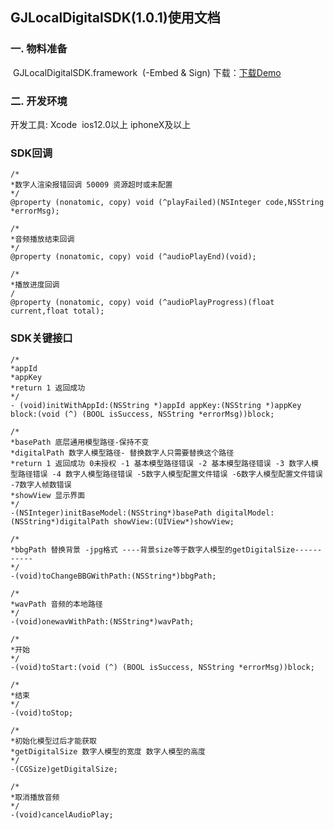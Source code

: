 ## GJLocalDigitalSDK(1.0.1)使⽤⽂档
    
### ⼀. 物料准备
 GJLocalDigitalSDK.framework  (-Embed & Sign)
 下载：<a href="https://duix.guiji.ai/document/demo/ios/GJLocalDigitalSDKDemo.zip"
      download="https://duix.guiji.ai/document/demo/ios/GJLocalDigitalSDKDemo.zip">下载Demo</a>

### ⼆. 开发环境
开发⼯具: Xcode  ios12.0以上 iphoneX及以上

### SDK回调
```
/*
*数字人渲染报错回调 50009 资源超时或未配置
*/
@property (nonatomic, copy) void (^playFailed)(NSInteger code,NSString *errorMsg);

/*
*音频播放结束回调
*/
@property (nonatomic, copy) void (^audioPlayEnd)(void);

/*
*播放进度回调
/
@property (nonatomic, copy) void (^audioPlayProgress)(float current,float total);
```

### SDK关键接口
```
/*
*appId
*appKey
*return 1 返回成功
*/
- (void)initWithAppId:(NSString *)appId appKey:(NSString *)appKey block:(void (^) (BOOL isSuccess, NSString *errorMsg))block;

/*
*basePath 底层通用模型路径-保持不变
*digitalPath 数字人模型路径- 替换数字人只需要替换这个路径
*return 1 返回成功 0未授权 -1 基本模型路径错误 -2 基本模型路径错误 -3 数字人模型路径错误 -4 数字人模型路径错误 -5数字人模型配置文件错误 -6数字人模型配置文件错误 -7数字人帧数错误 
*showView 显示界面
*/
-(NSInteger)initBaseModel:(NSString*)basePath digitalModel:(NSString*)digitalPath showView:(UIView*)showView;

/*
*bbgPath 替换背景 -jpg格式 ----背景size等于数字人模型的getDigitalSize-----------
*/
-(void)toChangeBBGWithPath:(NSString*)bbgPath;

/*
*wavPath 音频的本地路径 
*/
-(void)onewavWithPath:(NSString*)wavPath;

/*
*开始
*/
-(void)toStart:(void (^) (BOOL isSuccess, NSString *errorMsg))block;

/*
*结束
*/
-(void)toStop;

/*
*初始化模型过后才能获取
*getDigitalSize 数字人模型的宽度 数字人模型的高度
*/
-(CGSize)getDigitalSize;

/*
*取消播放音频
*/
-(void)cancelAudioPlay;
```
